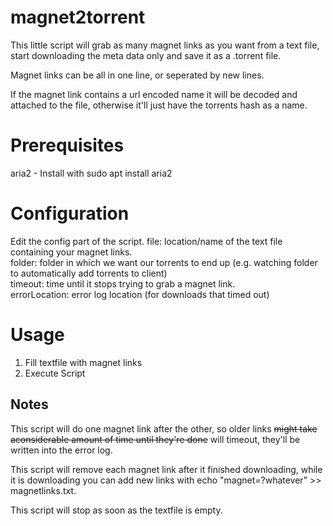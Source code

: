 # magnet2torrent

This little script will grab as many magnet links as you want from a text file, start downloading the meta data only and save it as a .torrent file.

Magnet links can be all in one line, or seperated by new lines.

If the magnet link contains a url encoded name it will be decoded and attached to the file, otherwise it'll just have the torrents hash as a name.

# Prerequisites

aria2 - Install with sudo apt install aria2

# Configuration

Edit the config part of the script.
file: location/name of the text file containing your magnet links.  
folder: folder in which we want our torrents to end up (e.g. watching folder to automatically add torrents to client)  
timeout: time until it stops trying to grab a magnet link.  
errorLocation: error log location (for downloads that timed out)

# Usage

1. Fill textfile with magnet links
2. Execute Script

## Notes

This script will do one magnet link after the other, so older links  ~~might take aconsiderable amount of time until they're done~~ will timeout, they'll be written into the error log.

This script will remove each magnet link after it finished downloading, while it is downloading you can add new links with echo "magnet=?whatever" >> magnetlinks.txt.

This script will stop as soon as the textfile is empty.
